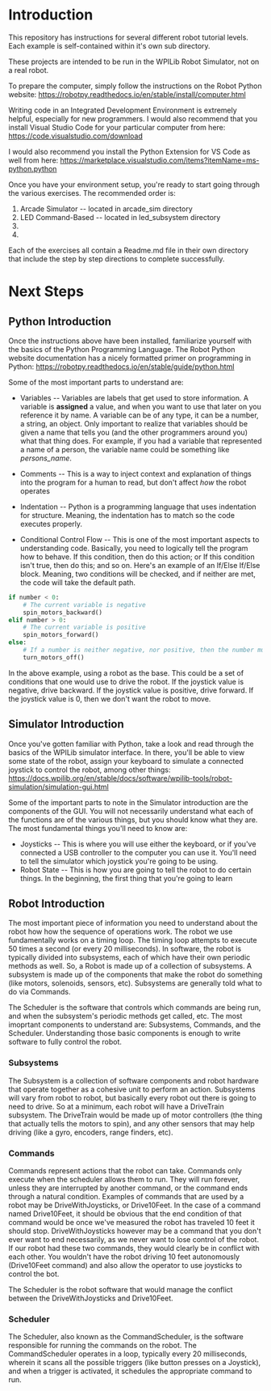 # Introduction
This repository has instructions for several different robot tutorial levels. Each example is self-contained within it's own sub directory. 

These projects are intended to be run in the WPILib Robot Simulator, not on a real robot. 

To prepare the computer, simply follow the instructions on the Robot Python website:
https://robotpy.readthedocs.io/en/stable/install/computer.html

Writing code in an Integrated Development Environment is extremely helpful, especially for new programmers.  I would also recommend that you install Visual Studio Code for your particular computer from here: https://code.visualstudio.com/download

I would also recommend you install the Python Extension for VS Code as well from here: https://marketplace.visualstudio.com/items?itemName=ms-python.python



Once you have your environment setup, you're ready to start going through the various exercises.  The recommended order is:
1. Arcade Simulator -- located in arcade_sim directory
1. LED Command-Based -- located in led_subsystem directory
1.
1.

Each of the exercises all contain a Readme.md file in their own directory that include the step by step directions to complete successfully.

# Next Steps
## Python Introduction
Once the instructions above have been installed, familiarize yourself with the basics of the Python Programming Language.  The Robot Python website documentation has a nicely formatted primer on programming in Python: https://robotpy.readthedocs.io/en/stable/guide/python.html

Some of the most important parts to understand are:
* Variables -- Variables are labels that get used to store information. A variable is **assigned** a value, and when you want to use that later on you reference it by name.  A variable can be of any type, it can be a number, a string, an object.  Only important to realize that variables should be given a name that tells you (and the other programmers around you) what that thing does.  For example, if you had a variable that represented a name of a person, the variable name could be something like _persons_name_.

* Comments -- This is a way to inject context and explanation of things into the program for a human to read, but don't affect _how_ the robot operates

* Indentation -- Python is a programming language that uses indentation for structure. Meaning, the indentation has to match so the code executes properly.

* Conditional Control Flow -- This is one of the most important aspects to understanding code.  Basically, you need to logically tell the program how to behave.  If this condition, then do this action; or If this condition isn't true, then do this; and so on.  Here's an example of an If/Else If/Else block.  Meaning, two conditions will be checked, and if neither are met, the code will take the default path.
```python
if number < 0:
    # The current variable is negative
    spin_motors_backward()
elif number > 0: 
    # The current variable is positive
    spin_motors_forward()
else:
    # If a number is neither negative, nor positive, then the number must be 0. In the case of 0, turn off the motors.
    turn_motors_off()
```
In the above example, using a robot as the base. This could be a set of conditions that one would use to drive the robot. If the joystick value is negative, drive backward. If the joystick value is positive, drive forward. If the joystick value is 0, then we don't want the robot to move.


## Simulator Introduction
Once you've gotten familiar with Python, take a look and read through the basics of the WPILib simulator interface. In there, you'll be able to view some state of the robot, assign your keyboard to simulate a connected joystick to control the robot, among other things: https://docs.wpilib.org/en/stable/docs/software/wpilib-tools/robot-simulation/simulation-gui.html

Some of the important parts to note in the Simulator introduction are the components of the GUI.  You will not necessarily understand what each of the functions are of the various things, but you should know what they are.  The most fundamental things you'll need to know are:
* Joysticks -- This is where you will use either the keyboard, or if you've connected a USB controller to the computer you can use it. You'll need to tell the simulator which joystick you're going to be using.
* Robot State -- This is how you are going to tell the robot to do certain things. In the beginning, the first thing that you're going to learn


## Robot Introduction
The most important piece of information you need to understand about the robot how how the sequence of operations work. The robot we use fundamentally works on a timing loop. The timing loop attempts to execute 50 times a second (or every 20 milliseconds). In software, the robot is typically divided into subsystems, each of which have their own periodic methods as well. So, a Robot is made up of a collection of subsystems. A subsystem is made up of the components that make the robot do something (like motors, solenoids, sensors, etc). Subsystems are generally told what to do via Commands. 

The Scheduler is the software that controls which commands are being run, and when the subsystem's periodic methods get called, etc.  The most imoprtant components to understand are: Subsystems, Commands, and the Scheduler.  Understanding those basic components is enough to write software to fully control the robot.

### Subsystems
The Subsystem is a collection of software components and robot hardware that operate together as a cohesive unit to perform an action.  Subsystems will vary from robot to robot, but basically every robot out there is going to need to drive.  So at a minimum, each robot will have a DriveTrain subsystem. The DriveTrain would be made up of motor controllers (the thing that actually tells the motors to spin), and any other sensors that may help driving (like a gyro, encoders, range finders, etc).

### Commands 
Commands represent actions that the robot can take. Commands only execute when the scheduler allows them to run. They will run forever, unless they are interrupted by another command, or the command ends through a natural condition. Examples of commands that are used by a robot may be DriveWithJoysticks, or Drive10Feet. In the case of a command named Drive10Feet, it should be obvious that the end condition of that command would be once we've measured the robot has traveled 10 feet it should stop.  DriveWithJoysticks however may be a command that you don't ever want to end necessarily, as we never want to lose control of the robot.  If our robot had these two commands, they would clearly be in conflict with each other. You wouldn't have the robot driving 10 feet autonomously (Drive10Feet command) and also allow the operator to use joysticks to control the bot.  

The Scheduler is the robot software that would manage the conflict between the DriveWithJoysticks and Drive10Feet.

### Scheduler
The Scheduler, also known as the CommandScheduler, is the software responsible for running the commands on the robot. The CommandScheduler operates in a loop, typically every 20 milliseconds, wherein it scans all the possible triggers (like button presses on a Joystick), and when a trigger is activated, it schedules the appropriate command to run.